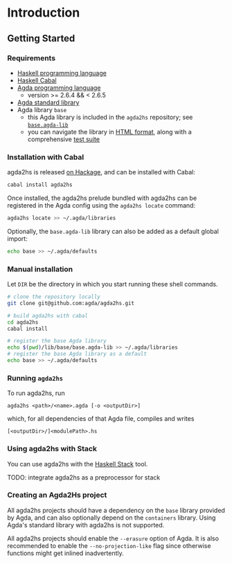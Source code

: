 # Introduction

## Getting Started

### Requirements

- [Haskell programming language](https://www.haskell.org)
- [Haskell Cabal](https://www.haskell.org/cabal/)
- [Agda programming language](https://github.com/agda/agda)
  - version >= 2.6.4 && < 2.6.5
- [Agda standard library](https://github.com/agda/agda-stdlib)
- Agda library `base`
  - this Agda library is included in the `agda2hs` repository; see
    [`base.agda-lib`](https://github.com/agda/agda2hs/blob/master/lib/base/base.agda-lib)
  - you can navigate the library in [HTML format](https://agda.github.io/agda2hs/lib/),
    along with a comprehensive [test suite](https://agda.github.io/agda2hs/test/)

### Installation with Cabal

agda2hs is released [on Hackage](https://hackage.haskell.org/package/agda2hs),
and can be installed with Cabal:

```sh
cabal install agda2hs
```

Once installed, the agda2hs prelude bundled with agda2hs
can be registered in the Agda config using the `agda2hs locate` command:

```sh
agda2hs locate >> ~/.agda/libraries
```

Optionally, the `base.agda-lib` library can also be added as a default global import:

```sh
echo base >> ~/.agda/defaults
```

### Manual installation

Let `DIR` be the directory in which you start running these shell commands.
```sh
# clone the repository locally
git clone git@github.com:agda/agda2hs.git

# build agda2hs with cabal
cd agda2hs
cabal install

# register the base Agda library
echo $(pwd)/lib/base/base.agda-lib >> ~/.agda/libraries
# register the base Agda library as a default
echo base >> ~/.agda/defaults
```

### Running `agda2hs`

To run agda2hs, run
```
agda2hs <path>/<name>.agda [-o <outputDir>]
```
which, for all dependencies of that Agda file, compiles and writes
```
[<outputDir>/]<modulePath>.hs
```

### Using agda2hs with Stack

You can use agda2hs with the [Haskell
Stack](https://docs.haskellstack.org/en/stable/) tool.

TODO: integrate agda2hs as a preprocessor for stack

### Creating an Agda2Hs project

All agda2hs projects should have a dependency on the `base` library provided by
Agda, and can also optionally depend on the `containers` library. Using Agda's
standard library with agda2hs is not supported.

All agda2hs projects should enable the `--erasure` option of Agda. It is also
recommended to  enable the `--no-projection-like` flag since otherwise functions
might get inlined inadvertently.
